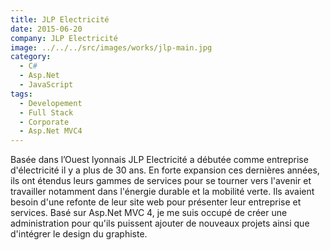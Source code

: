 ```yaml
---
title: JLP Electricité
date: 2015-06-20
company: JLP Electricité
image: ../../../src/images/works/jlp-main.jpg
category:
  - C#
  - Asp.Net
  - JavaScript
tags:
  - Developement
  - Full Stack
  - Corporate
  - Asp.Net MVC4
---
```


Basée dans l’Ouest lyonnais JLP Electricité a débutée comme entreprise d'électricité il y a plus de 30 ans. En forte expansion ces dernières années, ils ont étendus leurs gammes de services pour se tourner vers l'avenir et travailler notamment dans l'énergie durable et la mobilité verte. Ils avaient besoin d'une refonte de leur site web pour présenter leur entreprise et services. Basé sur Asp.Net MVC 4, je me suis occupé de créer une administration pour qu'ils puissent ajouter de nouveaux projets ainsi que d'intégrer le design du graphiste.
